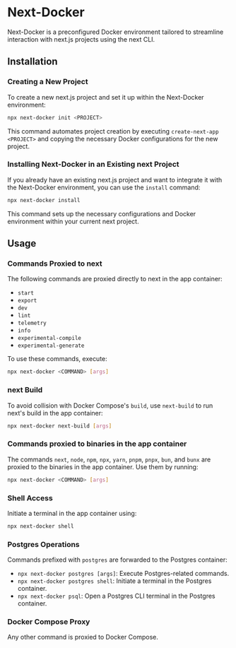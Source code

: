 # Next-Docker

Next-Docker is a preconfigured Docker environment tailored to streamline interaction with next.js projects using the next CLI.

## Installation

### Creating a New Project

To create a new next.js project and set it up within the Next-Docker environment:

```bash
npx next-docker init <PROJECT>
```

This command automates project creation by executing `create-next-app <PROJECT>` and copying the necessary Docker configurations for the new project.

### Installing Next-Docker in an Existing next Project

If you already have an existing next.js project and want to integrate it with the Next-Docker environment, you can use the `install` command:

```bash
npx next-docker install
```

This command sets up the necessary configurations and Docker environment within your current next project.

## Usage

### Commands Proxied to next

The following commands are proxied directly to next in the app container:

- `start`
- `export`
- `dev`
- `lint`
- `telemetry`
- `info`
- `experimental-compile`
- `experimental-generate`

To use these commands, execute:

```bash
npx next-docker <COMMAND> [args]
```

### next Build

To avoid collision with Docker Compose's `build`, use `next-build` to run next's build in the app container:

```bash
npx next-docker next-build [args]
```

### Commands proxied to binaries in the app container

The commands `next`, `node`, `npm`, `npx`, `yarn`, `pnpm`, `pnpx`, `bun`, and `bunx` are proxied to the binaries in the app container. Use them by running:

```bash
npx next-docker <COMMAND> [args]
```

### Shell Access

Initiate a terminal in the app container using:

```bash
npx next-docker shell
```

### Postgres Operations

Commands prefixed with `postgres` are forwarded to the Postgres container:

- `npx next-docker postgres [args]`: Execute Postgres-related commands.
- `npx next-docker postgres shell`: Initiate a terminal in the Postgres container.
- `npx next-docker psql`: Open a Postgres CLI terminal in the Postgres container.

### Docker Compose Proxy

Any other command is proxied to Docker Compose.
